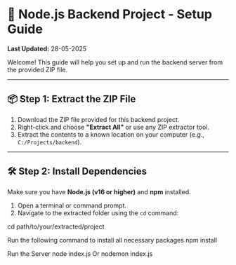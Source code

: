 # 🚀 Node.js Backend Project - Setup Guide

**Last Updated:** 28-05-2025

Welcome! This guide will help you set up and run the backend server from the provided ZIP file.

---

## 📦 Step 1: Extract the ZIP File

1. Download the ZIP file provided for this backend project.
2. Right-click and choose **"Extract All"** or use any ZIP extractor tool.
3. Extract the contents to a known location on your computer (e.g., `C:/Projects/backend`).

---

## 🛠️ Step 2: Install Dependencies

Make sure you have **Node.js (v16 or higher)** and **npm** installed.

1. Open a terminal or command prompt.
2. Navigate to the extracted folder using the `cd` command:

cd path/to/your/extracted/project

Run the following command to install all necessary packages
npm install

Run the Server
node index.js Or nodemon index.js
